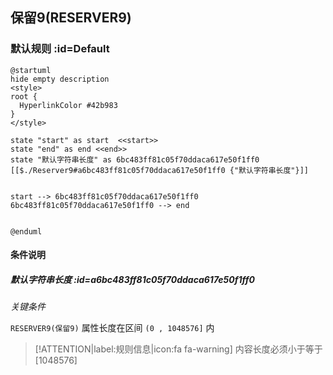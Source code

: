 ## 保留9(RESERVER9) <!-- {docsify-ignore-all} -->

   

### 默认规则 :id=Default

```plantuml
@startuml
hide empty description
<style>
root {
  HyperlinkColor #42b983
}
</style>

state "start" as start  <<start>>
state "end" as end <<end>>
state "默认字符串长度" as 6bc483ff81c05f70ddaca617e50f1ff0 [[$./Reserver9#a6bc483ff81c05f70ddaca617e50f1ff0 {"默认字符串长度"}]]


start --> 6bc483ff81c05f70ddaca617e50f1ff0 
6bc483ff81c05f70ddaca617e50f1ff0 --> end 


@enduml
```

#### 条件说明

##### 默认字符串长度 :id=a6bc483ff81c05f70ddaca617e50f1ff0


*关键条件*


`RESERVER9(保留9)` 属性长度在区间 `(0 , 1048576]` 内

> [!ATTENTION|label:规则信息|icon:fa fa-warning]
> 内容长度必须小于等于[1048576]







